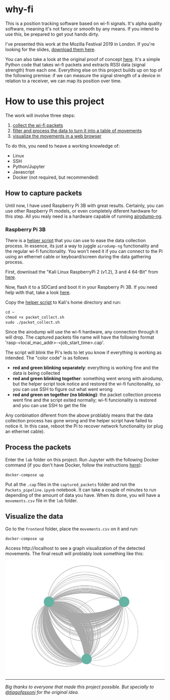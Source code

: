 # why-fi

This is a position tracking software based on wi-fi signals. It's alpha quality software, meaning it's not fancy or smooth by any means. If you intend to use this, be prepared to get yout hands dirty.

I've presented this work at the Mozilla Festival 2019 in London. If you're looking for the slides, [download them here](https://laury.me/talks/mozfest2019/why-fi.pdf).

You can also take a look at the original proof of concept [here](lab/Device_proximity_parser.ipynb). It's a simple Python code that takes wi-fi packets and extracts RSSI data (signal strength) from each one. Everything else on this project builds up on top of the following premise: if we can measure the signal strength of a device in relation to a receiver, we can map its position over time.

# How to use this project
The work will involve three steps:
1. [collect the wi-fi packets](#how-to-capture-packets)
2. [filter and process the data to turn it into a table of movements](#process-the-packets)
3. [visualize the movements in a web browser](#visualize-the-data)

To do this, you need to heave a working knowledge of:
- Linux
- SSH
- Python/Jupyter
- Javascript
- Docker (not required, but recommended)

## How to capture packets
Until now, I have used Raspberry Pi 3B with great results. Certainly, you can use other Raspberry Pi models, or even completely diferent hardware for this step. All you realy need is a hardware capable of running [airodump-ng](https://tools.kali.org/wireless-attacks/airodump-ng).

### Raspberry Pi 3B
There is a [helper script](https://github.com/laurybueno/why-fi/blob/master/scripts/packet_collect.sh) that you can use to ease the data collection process. In essence, its just a way to juggle `airodump-ng` functionality and the regular wi-fi funcitonality. You won't need it if you can connect to the Pi using an ethernet cable or keyboard/screen during the data gathering process.

First, download the "Kali Linux RaspberryPi 2 (v1.2), 3 and 4 64-Bit" from [here](https://offensive-security.com/kali-linux-arm-images/).

Now, flash it to a SDCard and boot it in your Raspberry Pi 3B. If you need help with that, take a look [here](https://www.raspberrypi.org/documentation/installation/installing-images/).

Copy the [helper script](https://github.com/laurybueno/why-fi/blob/master/scripts/packet_collect.sh) to Kali's home directory and run:

```
cd ~
chmod +x packet_collect.sh
sudo ./packet_collect.sh
```

Since the airodump will use the wi-fi hardware, any connection through it will drop. The captured packets file name will have the following format 'rasp-<local_mac_addr>-<job_start_time>.cap'.

The script will blink the Pi's leds to let you know if everything is working as intended. The "color code" is as follows
- __red and green blinking separately__: everything is working fine and the data is being collected
- __red and green blinking together__: something went wrong with airodump, but the helper script took notice and restored the wi-fi funcitonality, so you can use SSH to figure out what went wrong
- __red and green on together (no blinking)__: the packet collection process went fine and the script exited normally; wi-fi funcionality is restored and you can use SSH to get the file

Any conbination diferent from the above problably means that the data collection process has gone wrong and the helper script have failed to notice it. In this case, reboot the Pi to recover network functionality (or plug an ethernet cable).

## Process the packets
Enter the `lab` folder on this project. Run Jupyter with the following Docker command (if you don't have Docker, follow the instructions [here](https://docs.docker.com/install/)):

```
docker-compose up
```

Put all the `.cap` files in the `captured_packets` folder and run the `Packets_pipeline.ipynb` notebook. It can take a couple of minutes to run depending of the amount of data you have. When its done, you will have a `movements.csv` file in the `lab` folder.

## Visualize the data
Go to the `frontend` folder, place the `movements.csv` on it and run:

```
docker-compose up
```

Access http://localhost to see a graph visualization of the detected movements. The final result will problably look something like this:

![Movement Graph](docs/images/movement_graph.png)

---

*Big thanks to everyone that made this project possible. But specially to [@tiagofassoni](https://github.com/tiagofassoni) for the original idea.*
